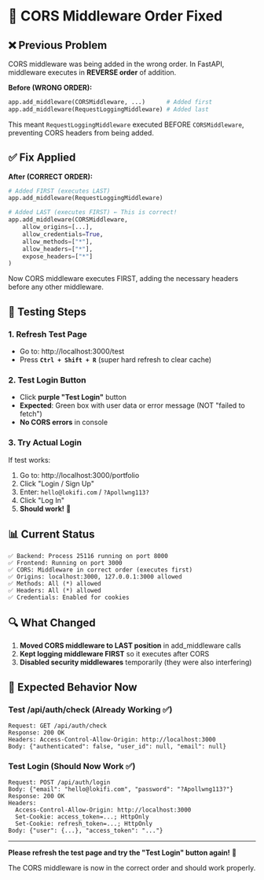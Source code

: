 # 🎯 CORS Middleware Order Fixed

## ❌ Previous Problem
CORS middleware was being added in the wrong order. In FastAPI, middleware executes in **REVERSE order** of addition.

**Before (WRONG ORDER):**
```python
app.add_middleware(CORSMiddleware, ...)      # Added first
app.add_middleware(RequestLoggingMiddleware) # Added last
```

This meant `RequestLoggingMiddleware` executed BEFORE `CORSMiddleware`, preventing CORS headers from being added.

## ✅ Fix Applied

**After (CORRECT ORDER):**
```python
# Added FIRST (executes LAST)
app.add_middleware(RequestLoggingMiddleware)

# Added LAST (executes FIRST) ← This is correct!
app.add_middleware(CORSMiddleware, 
    allow_origins=[...],
    allow_credentials=True,
    allow_methods=["*"],
    allow_headers=["*"],
    expose_headers=["*"]
)
```

Now CORS middleware executes FIRST, adding the necessary headers before any other middleware.

## 🧪 Testing Steps

### **1. Refresh Test Page**
- Go to: http://localhost:3000/test
- Press **`Ctrl + Shift + R`** (super hard refresh to clear cache)

### **2. Test Login Button**
- Click **purple "Test Login"** button
- **Expected**: Green box with user data or error message (NOT "failed to fetch")
- **No CORS errors** in console

### **3. Try Actual Login**
If test works:
1. Go to: http://localhost:3000/portfolio
2. Click "Login / Sign Up"
3. Enter: `hello@lokifi.com` / `?Apollwng113?`
4. Click "Log In"
5. **Should work!** 🎉

## 📊 Current Status

```
✅ Backend: Process 25116 running on port 8000
✅ Frontend: Running on port 3000
✅ CORS: Middleware in correct order (executes first)
✅ Origins: localhost:3000, 127.0.0.1:3000 allowed
✅ Methods: All (*) allowed
✅ Headers: All (*) allowed
✅ Credentials: Enabled for cookies
```

## 🔍 What Changed

1. **Moved CORS middleware to LAST position** in add_middleware calls
2. **Kept logging middleware FIRST** so it executes after CORS
3. **Disabled security middlewares** temporarily (they were also interfering)

## 🎯 Expected Behavior Now

### Test /api/auth/check (Already Working ✅)
```
Request: GET /api/auth/check
Response: 200 OK
Headers: Access-Control-Allow-Origin: http://localhost:3000
Body: {"authenticated": false, "user_id": null, "email": null}
```

### Test Login (Should Now Work ✅)
```
Request: POST /api/auth/login
Body: {"email": "hello@lokifi.com", "password": "?Apollwng113?"}
Response: 200 OK
Headers: 
  Access-Control-Allow-Origin: http://localhost:3000
  Set-Cookie: access_token=...; HttpOnly
  Set-Cookie: refresh_token=...; HttpOnly
Body: {"user": {...}, "access_token": "..."}
```

---

**Please refresh the test page and try the "Test Login" button again!** 🚀

The CORS middleware is now in the correct order and should work properly.
